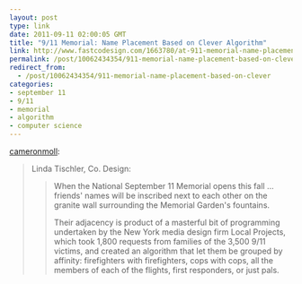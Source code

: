 ```yaml
---
layout: post
type: link
date: 2011-09-11 02:00:05 GMT
title: "9/11 Memorial: Name Placement Based on Clever Algorithm"
link: http://www.fastcodesign.com/1663780/at-911-memorial-name-placements-reflect-bonds-between-victims-thanks-to-algorithm
permalink: /post/10062434354/911-memorial-name-placement-based-on-clever
redirect_from: 
  - /post/10062434354/911-memorial-name-placement-based-on-clever
categories:
- september 11
- 9/11
- memorial
- algorithm
- computer science
---
```

<p><a href="http://cameronmoll.tumblr.com/post/9955821790" class="tumblr_blog">cameronmoll</a>:</p>

<blockquote><p>Linda Tischler, Co. Design:</p>

<blockquote>
  <p>When the National September 11 Memorial opens this fall &#8230; friends' names will be inscribed next to each other on the granite wall surrounding the Memorial Garden's fountains.</p>
  
  <p>Their adjacency is product of a masterful bit of programming undertaken by the New York media design firm Local Projects, which took 1,800 requests from families of the 3,500&#160;9/11 victims, and created an algorithm that let them be grouped by affinity: firefighters with firefighters, cops with cops, all the members of each of the flights, first responders, or just pals.</p>
</blockquote>
